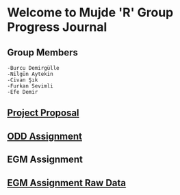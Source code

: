 # Welcome to Mujde 'R' Group Progress Journal

## Group Members 
    -Burcu Demirgülle
    -Nilgün Aytekin
    -Civan Şık
    -Furkan Sevimli
    -Efe Demir

## [Project Proposal](https://pjournal.github.io/mef03g-mujde-r//ProjectProposal.html)
  
## [ODD Assignment](https://pjournal.github.io/mef03g-mujde-r//ODDAssignment.html)

## EGM Assignment
## [EGM Assignment Raw Data](https://pjournal.github.io/mef03g-mujde-r//ODDAssignment.html)
